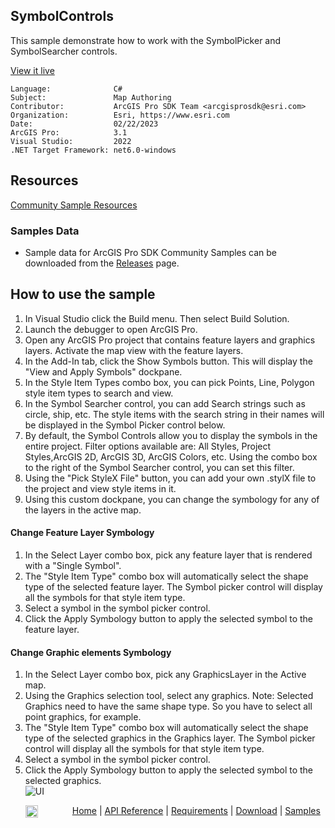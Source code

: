 ## SymbolControls

<!-- TODO: Write a brief abstract explaining this sample -->
This sample demonstrate how to work with the SymbolPicker and SymbolSearcher controls.  
  


<a href="https://pro.arcgis.com/en/pro-app/sdk/" target="_blank">View it live</a>

<!-- TODO: Fill this section below with metadata about this sample-->
```
Language:              C#
Subject:               Map Authoring
Contributor:           ArcGIS Pro SDK Team <arcgisprosdk@esri.com>
Organization:          Esri, https://www.esri.com
Date:                  02/22/2023
ArcGIS Pro:            3.1
Visual Studio:         2022
.NET Target Framework: net6.0-windows
```

## Resources

[Community Sample Resources](https://github.com/Esri/arcgis-pro-sdk-community-samples#resources)

### Samples Data

* Sample data for ArcGIS Pro SDK Community Samples can be downloaded from the [Releases](https://github.com/Esri/arcgis-pro-sdk-community-samples/releases) page.  

## How to use the sample
<!-- TODO: Explain how this sample can be used. To use images in this section, create the image file in your sample project's screenshots folder. Use relative url to link to this image using this syntax: ![My sample Image](FacePage/SampleImage.png) -->
1. In Visual Studio click the Build menu. Then select Build Solution.   
1. Launch the debugger to open ArcGIS Pro.  
1. Open any ArcGIS Pro project that contains feature layers and graphics layers. Activate the map view with the feature layers.  
1. In the Add-In tab, click the Show Symbols button. This will display the "View and Apply Symbols" dockpane.  
1. In the Style Item Types combo box, you can pick Points, Line, Polygon style item types to search and view.  
1. In the Symbol Searcher control, you can add Search strings such as circle, ship, etc. The style items with the search string in their names will be displayed in the Symbol Picker control below.  
1. By default, the Symbol Controls allow you to display the symbols in the entire project. Filter options available are: All Styles, Project Styles,ArcGIS 2D, ArcGIS 3D, ArcGIS Colors, etc. Using the combo box to the right of the Symbol Searcher control, you can set this filter.  
1. Using the "Pick StyleX File" button, you can add your own .stylX file to the project and view style items in it.  
1. Using this custom dockpane, you can change the symbology for any of the layers in the active map.  
#### Change Feature Layer Symbology  
  
1. In the Select Layer combo box, pick any feature layer that is rendered with a "Single Symbol".  
1. The "Style Item Type" combo box will automatically select the shape type of the selected feature layer.  The Symbol picker control will display all the symbols for that style item type.  
1. Select a symbol in the symbol picker control.  
1. Click the Apply Symbology button to apply the selected symbol to the feature layer.  
#### Change Graphic elements Symbology  
  
1. In the Select Layer combo box, pick any GraphicsLayer in the Active map.  
1. Using the Graphics selection tool, select any graphics. Note: Selected Graphics need to have the same shape type. So you have to select all point graphics, for example.  
1. The "Style Item Type" combo box will automatically select the shape type of the selected graphics in the Graphics layer.  The Symbol picker control will display all the symbols for that style item type.  
1. Select a symbol in the symbol picker control.  
1. Click the Apply Symbology button to apply the selected symbol to the selected graphics.  
![UI](screenshots/SymbolViewer.png)    
  


<!-- End -->

&nbsp;&nbsp;&nbsp;&nbsp;&nbsp;&nbsp;<img src="https://esri.github.io/arcgis-pro-sdk/images/ArcGISPro.png"  alt="ArcGIS Pro SDK for Microsoft .NET Framework" height = "20" width = "20" align="top"  >
&nbsp;&nbsp;&nbsp;&nbsp;&nbsp;&nbsp;&nbsp;&nbsp;&nbsp;&nbsp;&nbsp;&nbsp;
[Home](https://github.com/Esri/arcgis-pro-sdk/wiki) | <a href="https://pro.arcgis.com/en/pro-app/latest/sdk/api-reference" target="_blank">API Reference</a> | [Requirements](https://github.com/Esri/arcgis-pro-sdk/wiki#requirements) | [Download](https://github.com/Esri/arcgis-pro-sdk/wiki#installing-arcgis-pro-sdk-for-net) | <a href="https://github.com/esri/arcgis-pro-sdk-community-samples" target="_blank">Samples</a>
